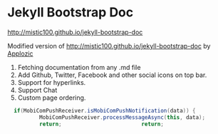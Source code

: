 Jekyll Bootstrap Doc
====================

http://mistic100.github.io/jekyll-bootstrap-doc


Modified version of http://mistic100.github.io/jekyll-bootstrap-doc by [Applozic](https://www.applozic.com)

1. Fetching documentation from any .md file
2. Add Github, Twitter, Facebook and other social icons on top bar. 
3. Support for hyperlinks.
4. Support Chat
5. Custom page ordering.


```java
  if(MobiComPushReceiver.isMobiComPushNotification(data)) {            		  if(MobiComPushReceiver.isMobiComPushNotification(data)) {            
          MobiComPushReceiver.processMessageAsync(this, data);               		          MobiComPushReceiver.processMessageAsync(this, data);               
          return;          		          return;  
          
```
